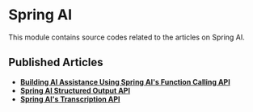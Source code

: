 # **Spring AI**

This module contains source codes related to the articles on Spring AI.

## **Published Articles**
- [**Building AI Assistance Using Spring AI's Function Calling API**](https://www.kodesastra.com/2024/12/building-ai-assistance-using-spring-ai-function-calling.html)
- [**Spring AI Structured Output API**](https://www.kodesastra.com/2024/12/spring-ai-structured-output-api.html)
- [**Spring AI's Transcription API**](https://www.kodesastra.com/2025/03/spring-ai-transcription-api.html)
